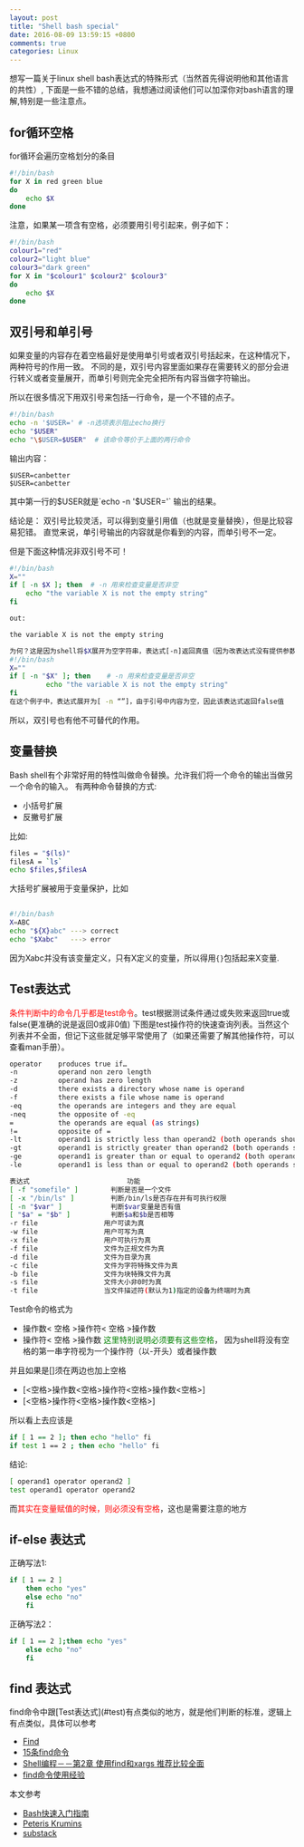 ```yaml
---
layout: post
title: "Shell bash special"
date: 2016-08-09 13:59:15 +0800
comments: true
categories: Linux
---
```


想写一篇关于linux shell bash表达式的特殊形式（当然首先得说明他和其他语言的共性）,
下面是一些不错的总结，我想通过阅读他们可以加深你对bash语言的理解,特别是一些注意点。
<!--more-->

<h2 id='for'>for循环空格</h2>

for循环会遍历空格划分的条目
``` sh
#!/bin/bash
for X in red green blue
do
	echo $X
done
```

注意，如果某一项含有空格，必须要用引号引起来，例子如下：
``` sh
#!/bin/bash
colour1="red"
colour2="light blue"
colour3="dark green"
for X in "$colour1" $colour2" $colour3"
do
	echo $X
done
```

<h2 id='replace'>双引号和单引号</h2>

如果变量的内容存在着空格最好是使用单引号或者双引号括起来，在这种情况下，两种符号的作用一致。
不同的是，双引号内容里面如果存在需要转义的部分会进行转义或者变量展开，而单引号则完全完全把所有内容当做字符输出。

所以在很多情况下用双引号来包括一行命令，是一个不错的点子。

``` sh
#!/bin/bash
echo -n '$USER=' # -n选项表示阻止echo换行
echo "$USER"
echo "\$USER=$USER"  # 该命令等价于上面的两行命令
```

输出内容：
```
$USER=canbetter
$USER=canbetter
```

其中第一行的$USER就是`echo -n '$USER='` 输出的结果。

结论是： 双引号比较灵活，可以得到变量引用值（也就是变量替换），但是比较容易犯错。
直觉来说，单引号输出的内容就是你看到的内容，而单引号不一定。

但是下面这种情况非双引号不可！
``` sh
#!/bin/bash
X=""
if [ -n $X ]; then 	# -n 用来检查变量是否非空
	echo "the variable X is not the empty string"
fi

out:

the variable X is not the empty string

为何？这是因为shell将$X展开为空字符串，表达式[-n]返回真值（因为改表达式没有提供参数）。再看这个脚本：
#!/bin/bash
X=""
if [ -n "$X" ]; then 	# -n 用来检查变量是否非空
         echo "the variable X is not the empty string"
fi
在这个例子中，表达式展开为[ -n “”]，由于引号中内容为空，因此该表达式返回false值
```

所以，双引号也有他不可替代的作用。
<h2 id='replace'>变量替换</h2>
Bash shell有个非常好用的特性叫做命令替换。允许我们将一个命令的输出当做另一个命令的输入。
有两种命令替换的方式:

+ 小括号扩展
+ 反撇号扩展

比如:
``` sh
files = "$(ls)"
filesA = `ls`
echo $files,$filesA
```

大括号扩展被用于变量保护，比如
``` sh
	
#!/bin/bash
X=ABC
echo "${X}abc" ---> correct
echo "$Xabc"   ---> error
```
因为Xabc并没有该变量定义，只有X定义的变量，所以得用`{}`包括起来X变量.


<h2 id='test'>Test表达式</h2>

<font color="red">条件判断中的命令几乎都是test命令</font>。test根据测试条件通过或失败来返回true或false(更准确的说是返回0或非0值)
下图是test操作符的快速查询列表。当然这个列表并不全面，但记下这些就足够平常使用了（如果还需要了解其他操作符，可以查看man手册）。
``` sh
operator 	produces true if… 	                                                                number of operands
-n 	        operand non zero length 	                                                                1
-z 	        operand has zero length 	                                                                1
-d 	        there exists a directory whose name is operand 	                                            1
-f 	        there exists a file whose name is operand 	                                                1
-eq 	    the operands are integers and they are equal 	                                            2
-neq 	    the opposite of -eq 	                                                                    2
= 	        the operands are equal (as strings) 	                                                    2
!= 	        opposite of = 	                                                                            2
-lt 	    operand1 is strictly less than operand2 (both operands should be integers) 	                2
-gt 	    operand1 is strictly greater than operand2 (both operands should be integers) 	            2
-ge 	    operand1 is greater than or equal to operand2 (both operands should be integers) 	        2
-le 	    operand1 is less than or equal to operand2 (both operands should be integers) 	            2

```

``` sh
表达式                        功能
[ -f "somefile" ]        判断是否是一个文件
[ -x "/bin/ls" ]         判断/bin/ls是否存在并有可执行权限
[ -n "$var" ]            判断$var变量是否有值
[ "$a" = "$b" ]          判断$a和$b是否相等
-r file　　　　　        用户可读为真
-w file　　　　　        用户可写为真
-x file　　　　　        用户可执行为真
-f file　　　　　        文件为正规文件为真
-d file　　　　　        文件为目录为真
-c file　　　　　        文件为字符特殊文件为真
-b file　　　　　        文件为块特殊文件为真
-s file　　　　　        文件大小非0时为真
-t file　　　　　        当文件描述符(默认为1)指定的设备为终端时为真

```
Test命令的格式为

+ 操作数< 空格 >操作符< 空格 >操作数
+ 操作符< 空格 >操作数
<font color="green">这里特别说明必须要有这些空格</font>，
因为shell将没有空格的第一串字符视为一个操作符（以-开头）或者操作数

并且如果是[]须在两边也加上空格

+ [<空格>操作数<空格>操作符<空格>操作数<空格>]
+ [<空格>操作符<空格>操作数<空格>]

所以看上去应该是

``` sh
if [ 1 == 2 ]; then echo "hello" fi
if test 1 == 2 ; then echo "hello" fi
```

结论:
``` sh
[ operand1 operator operand2 ]
test operand1 operator operand2
```

而<font color="red">其实在变量赋值的时候，则必须没有空格</font>，这也是需要注意的地方

<h2 id="if-else">if-else 表达式</h2>

正确写法1:

``` sh
if [ 1 == 2 ]
    then echo "yes"
    else echo "no"
    fi
```

正确写法2：

``` sh
if [ 1 == 2 ];then echo "yes"
    else echo "no"
    fi
```

<h2 id="find"> find 表达式</h2>
find命令中跟[Test表达式](#test)有点类似的地方，就是他们判断的标准，逻辑上有点类似，具体可以参考

+ [Find][2]
+ [15条find命令][3]
+ [Shell编程－－第2章 使用find和xargs 推荐比较全面][4]
+ [find命令使用经验][5]

本文参考

+ [Bash快速入门指南][1]
+ [Peteris Krumins][6]
+ [substack][7]


[1]:http://blog.jobbole.com/85183/ 
[2]:http://www.cnblogs.com/serendipity/articles/2133385.html 
[3]:http://bbs.linuxtone.org/thread-3387-1-1.html 
[4]:http://bbs.linuxtone.org/thread-1425-1-1.html 
[5]:http://bbs.linuxtone.org/thread-1604-1-1.html 
[6]:http://www.catonmat.net/ 
[7]:substack.net
